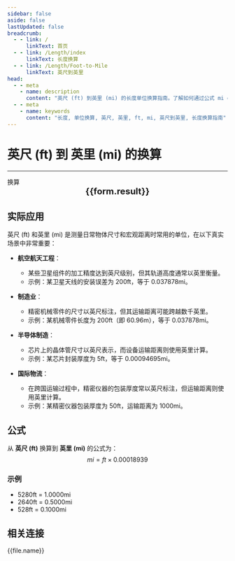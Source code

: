 ```yaml
---
sidebar: false
aside: false
lastUpdated: false
breadcrumb:
  - - link: /
      linkText: 首页
  - - link: /Length/index
      linkText: 长度换算
  - - link: /Length/Foot-to-Mile
      linkText: 英尺到英里
head:
  - - meta
    - name: description
      content: "英尺 (ft) 到英里 (mi) 的长度单位换算指南。了解如何通过公式 mi = ft × 0.00018939 换算为英里。"
  - - meta
    - name: keywords
      content: "长度, 单位换算, 英尺, 英里, ft, mi, 英尺到英里, 长度换算指南"
---
```

# 英尺 (ft) 到 英里 (mi) 的换算
---
<script setup>
import { onMounted, reactive, inject, ref } from 'vue'
import { NButton, NForm, NFormItem, NInput, NInputNumber, NSelect, NCard, useMessage,NGrid ,NGi } from 'naive-ui'
import { defineClientComponent } from 'vitepress'
import { Length } from '../../files';

const convert = inject('convert')

const form = reactive({
  number: null,
  result: '',
})

const convertHandler = () => {
  if (form.number !== null && !isNaN(form.number)) {
    const convertedValue = parseFloat(form.number) * 0.00018939
    form.result = `${form.number}ft = ${convertedValue.toFixed(6)}mi`
  } else {
    form.result = '请输入有效的数值。'
  }
}
</script>

<n-form size="large" :model="form">
  <n-form-item label="英尺 (ft)">
    <n-input-number v-model:value="form.number" placeholder="输入英尺" style="width: 100%" />
  </n-form-item>
  <n-form-item>
    <n-button type="info" @click="convertHandler" block>换算</n-button>
  </n-form-item>
</n-form>

<n-card  embedded :bordered="false" hoverable>
  <div  style="text-align:center;font-size:20px;">
    <strong>{{form.result}}</strong>
  </div>
</n-card>

## 实际应用

英尺 (ft) 和英里 (mi) 是测量日常物体尺寸和宏观距离时常用的单位，在以下真实场景中非常重要：

- **航空航天工程**：
  - 某些卫星组件的加工精度达到英尺级别，但其轨道高度通常以英里衡量。
  - 示例：某卫星天线的安装误差为 200ft，等于 0.037878mi。

- **制造业**：
  - 精密机械零件的尺寸以英尺标注，但其运输距离可能跨越数千英里。
  - 示例：某机械零件长度为 200ft（即 60.96m），等于 0.037878mi。

- **半导体制造**：
  - 芯片上的晶体管尺寸以英尺表示，而设备运输距离则使用英里计算。
  - 示例：某芯片封装厚度为 5ft，等于 0.00094695mi。

- **国际物流**：
  - 在跨国运输过程中，精密仪器的包装厚度常以英尺标注，但运输距离则使用英里计算。
  - 示例：某精密仪器包装厚度为 50ft，运输距离为 1000mi。

## 公式

从 **英尺 (ft)** 换算到 **英里 (mi)** 的公式为：
$$ mi = ft \times 0.00018939 $$

### 示例
- 5280ft = 1.0000mi
- 2640ft = 0.5000mi
- 528ft = 0.1000mi

## 相关连接
<n-grid x-gap="12" :cols="2">
  <n-gi v-for="(file, index) in Length" :key="index">
    <n-button
      text
      tag="a"
      :href="file.path"
      type="info"
    >
      {{file.name}}
    </n-button>
  </n-gi>
</n-grid>